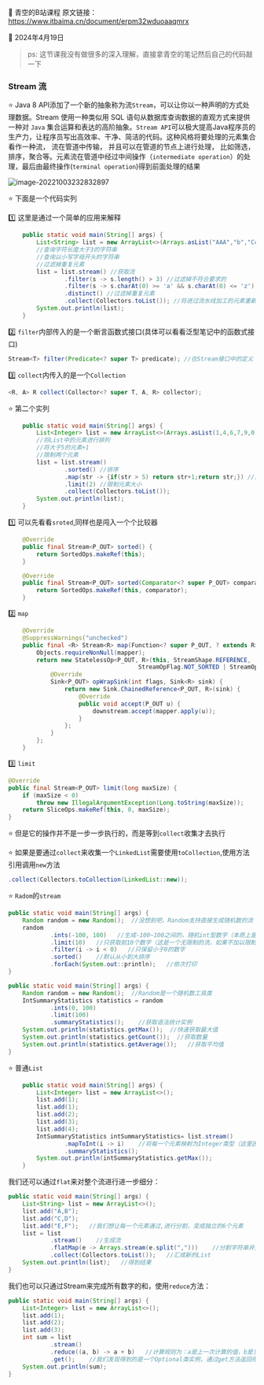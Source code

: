 :book: 青空的B站课程 原文链接：https://www.itbaima.cn/document/erpm32wduoaaqmrx

:date: 2024年4月19日

> ps: 这节课我没有做很多的深入理解，直接拿青空的笔记然后自己的代码敲一下

### Stream 流

:star: Java 8 API添加了一个新的抽象称为流`Stream`，可以让你以一种声明的方式处理数据。Stream 使用一种类似用 SQL 语句从数据库查询数据的直观方式来提供一种对 `Java` 集合运算和表达的高阶抽象。`Stream API`可以极大提高Java程序员的生产力，让程序员写出高效率、干净、简洁的代码。这种风格将要处理的元素集合看作一种流， 流在管道中传输， 并且可以在管道的节点上进行处理， 比如筛选， 排序，聚合等。元素流在管道中经过中间操作（`intermediate operation`）的处理，最后由最终操作(`terminal operation`)得到前面处理的结果

![image-20221003232832897](https://image.itbaima.cn/markdown/2022/10/03/r4AtmVRZ51y7uxd.png)

:star: 下面是一个代码实列

:one: 这里是通过一个简单的应用来解释

```java
    public static void main(String[] args) {
        List<String> list = new ArrayList<>(Arrays.asList("AAA","b","CccC","dDdd", "AAA"));
        //查询字符长度大于3的字符串
        //查询以小写字母开头的字符串
        //过滤掉重复元素
        list = list.stream() //获取流
                .filter(s -> s.length() > 3) //过滤掉不符合要求的
                .filter(s -> s.charAt(0) >= 'a' && s.charAt(0) <= 'z') //同理
                .distinct() //过滤掉重复元素
                .collect(Collectors.toList()); //将进过流水线加工的元素重新收集起来，通过Collections工具的toList方法转换为list
        System.out.println(list);
    }
```

:two: `filter`内部传入的是一个断言函数式接口(具体可以看看泛型笔记中的函数式接口)

```java
Stream<T> filter(Predicate<? super T> predicate); //在Stream接口中的定义
```

:three: `collect`内传入的是一个`Collection`

```java
<R, A> R collect(Collector<? super T, A, R> collector);
```

:star: 第二个实列

```java
    public static void main(String[] args) {
        List<Integer> list = new ArrayList<>(Arrays.asList(1,4,6,7,9,0));
        //将List中的元素进行排列
        //将大于5的元素+1
        //限制两个元素
        list = list.stream()
                .sorted() //排序
                .map(str -> {if(str > 5) return str+1;return str;}) //自定义元素加工
                .limit(2) //限制元素大小
                .collect(Collectors.toList());
        System.out.println(list);
    }
```

:one: 可以先看看`sroted`,同样也是闯入一个个比较器

```java
    @Override
    public final Stream<P_OUT> sorted() {
        return SortedOps.makeRef(this);
    }

    @Override
    public final Stream<P_OUT> sorted(Comparator<? super P_OUT> comparator) {
        return SortedOps.makeRef(this, comparator);
    }
```

:two: `map` 

```java
    @Override
    @SuppressWarnings("unchecked")
    public final <R> Stream<R> map(Function<? super P_OUT, ? extends R> mapper) {
        Objects.requireNonNull(mapper);
        return new StatelessOp<P_OUT, R>(this, StreamShape.REFERENCE,
                                     StreamOpFlag.NOT_SORTED | StreamOpFlag.NOT_DISTINCT) {
            @Override
            Sink<P_OUT> opWrapSink(int flags, Sink<R> sink) {
                return new Sink.ChainedReference<P_OUT, R>(sink) {
                    @Override
                    public void accept(P_OUT u) {
                        downstream.accept(mapper.apply(u));
                    }
                };
            }
        };
    }
```

:three: `limit`

```java
@Override
public final Stream<P_OUT> limit(long maxSize) {
    if (maxSize < 0)
        throw new IllegalArgumentException(Long.toString(maxSize));
    return SliceOps.makeRef(this, 0, maxSize);
}
```

:star: 但是它的操作并不是一步一步执行的，而是等到`collect`收集才去执行

:star: 如果是要通过`collect`来收集一个`LinkedList`需要使用`toCollection`,使用方法引用调用`new`方法

```java
.collect(Collectors.toCollection(LinkedList::new));
```

:star: `Radom`的`stream`

```java
public static void main(String[] args) {
    Random random = new Random();  //没想到吧，Random支持直接生成随机数的流
    random
            .ints(-100, 100)   //生成-100~100之间的，随机int型数字（本质上是一个IntStream）
            .limit(10)   //只获取前10个数字（这是一个无限制的流，如果不加以限制，将会无限进行下去！）
            .filter(i -> i < 0)   //只保留小于0的数字
            .sorted()    //默认从小到大排序
            .forEach(System.out::println);   //依次打印
}	
```

```java
public static void main(String[] args) {
    Random random = new Random();  //Random是一个随机数工具类
    IntSummaryStatistics statistics = random
            .ints(0, 100)
            .limit(100)
            .summaryStatistics();    //获取语法统计实例
    System.out.println(statistics.getMax());  //快速获取最大值
    System.out.println(statistics.getCount());  //获取数量
    System.out.println(statistics.getAverage());   //获取平均值
}
```

:star: 普通`List`

```java
    public static void main(String[] args) {
        List<Integer> list = new ArrayList<>();
        list.add(1);
        list.add(1);
        list.add(2);
        list.add(3);
        list.add(4);
        IntSummaryStatistics intSummaryStatistics= list.stream()
                .mapToInt(i -> i)    //将每一个元素映射为Integer类型（这里因为本来就是Integer）
                .summaryStatistics();
        System.out.println(intSummaryStatistics.getMax());
    }
```

我们还可以通过`flat`来对整个流进行进一步细分：

```java
public static void main(String[] args) {
    List<String> list = new ArrayList<>();
    list.add("A,B");
    list.add("C,D");
    list.add("E,F");   //我们想让每一个元素通过,进行分割，变成独立的6个元素
    list = list
            .stream()    //生成流
            .flatMap(e -> Arrays.stream(e.split(",")))    //分割字符串并生成新的流
            .collect(Collectors.toList());   //汇成新的List
    System.out.println(list);   //得到结果
}
```

我们也可以只通过Stream来完成所有数字的和，使用`reduce`方法：

```java
public static void main(String[] args) {
    List<Integer> list = new ArrayList<>();
    list.add(1);
    list.add(2);
    list.add(3);
    int sum = list
            .stream()
            .reduce((a, b) -> a + b)   //计算规则为：a是上一次计算的值，b是当前要计算的参数，这里是求和
            .get();    //我们发现得到的是一个Optional类实例，通过get方法返回得到的值
    System.out.println(sum);
}
```

